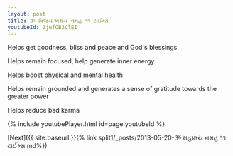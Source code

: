 ```yaml
---
layout: post
title: ૐ વિજયાઅક્ષય નમહ ૧૧ ટાઈમ્સ
youtubeId: 2jufOB3ClEI
---
```

 
 
Helps get goodness, bliss and peace and God's blessings
 
Helps remain focused, help generate inner energy 
 
Helps boost physical and mental health 
 
Helps remain grounded and generates a sense of gratitude towards the greater power 
 
Helps reduce bad karma
 
 
 
 


{% include youtubePlayer.html id=page.youtubeId %}
 
[Next]({{ site.baseurl }}{% link  split1/_posts/2013-05-20-ૐ મહાક્ષય નમહ ૧૧ ટાઈમ્સ.md%})
 
